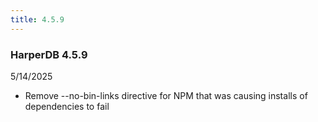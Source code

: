 ```yaml
---
title: 4.5.9
---
```


### HarperDB 4.5.9

5/14/2025

- Remove --no-bin-links directive for NPM that was causing installs of dependencies to fail
